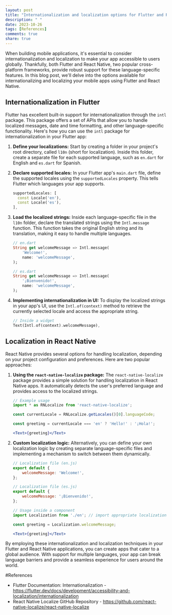 ```yaml
---
layout: post
title: "Internationalization and localization options for Flutter and React Native"
description: " "
date: 2023-10-26
tags: [References]
comments: true
share: true
---
```


When building mobile applications, it's essential to consider internationalization and localization to make your app accessible to users globally. Thankfully, both Flutter and React Native, two popular cross-platform frameworks, provide robust support for these language-specific features. In this blog post, we'll delve into the options available for internationalizing and localizing your mobile apps using Flutter and React Native.

## Internationalization in Flutter

Flutter has excellent built-in support for internationalization through the `intl` package. This package offers a set of APIs that allow you to handle localized messages, date and time formatting, and other language-specific functionality. Here's how you can use the `intl` package for internationalization in your Flutter app:

1. **Define your localizations:** Start by creating a folder in your project's root directory, called `l10n` (short for localization). Inside this folder, create a separate file for each supported language, such as `en.dart` for English and `es.dart` for Spanish.

2. **Declare supported locales:** In your Flutter app's `main.dart` file, define the supported locales using the `supportedLocales` property. This tells Flutter which languages your app supports.

   ```dart
   supportedLocales: [
     const Locale('en'),
     const Locale('es'),
   ],
   ```

3. **Load the localized strings:** Inside each language-specific file in the `l10n` folder, declare the translated strings using the `Intl.message` function. This function takes the original English string and its translation, making it easy to handle multiple languages.

   ```dart
   // en.dart
   String get welcomeMessage => Intl.message(
       'Welcome!',
       name: 'welcomeMessage',
   );
   
   // es.dart
   String get welcomeMessage => Intl.message(
       '¡Bienvenido!',
       name: 'welcomeMessage',
   );
   ```

4. **Implementing internationalization in UI:** To display the localized strings in your app's UI, use the `Intl.of(context)` method to retrieve the currently selected locale and access the appropriate string.

   ```dart
   // Inside a widget
   Text(Intl.of(context).welcomeMessage),
   ```

## Localization in React Native

React Native provides several options for handling localization, depending on your project configuration and preferences. Here are two popular approaches:

1. **Using the `react-native-localize` package:** The `react-native-localize` package provides a simple solution for handling localization in React Native apps. It automatically detects the user's preferred language and provides access to the localized strings. 

   ```jsx
   // Example usage
   import * as RNLocalize from 'react-native-localize';
   
   const currentLocale = RNLocalize.getLocales()[0].languageCode;
   
   const greeting = currentLocale === 'en' ? 'Hello!' : '¡Hola!';
   
   <Text>{greeting}</Text>
   ```

2. **Custom localization logic:** Alternatively, you can define your own localization logic by creating separate language-specific files and implementing a mechanism to switch between them dynamically.

   ```jsx
   // Localization file (en.js)
   export default {
       welcomeMessage: 'Welcome!',
   };
   
   // Localization file (es.js)
   export default {
       welcomeMessage: '¡Bienvenido!',
   };
   
   // Usage inside a component
   import Localization from './en'; // import appropriate localization file
   
   const greeting = Localization.welcomeMessage;
   
   <Text>{greeting}</Text>
   ```

By employing these internationalization and localization techniques in your Flutter and React Native applications, you can create apps that cater to a global audience. With support for multiple languages, your app can break language barriers and provide a seamless experience for users around the world.

#References
- Flutter Documentation: Internationalization - https://flutter.dev/docs/development/accessibility-and-localization/internationalization
- React Native Localize GitHub Repository - https://github.com/react-native-localize/react-native-localize